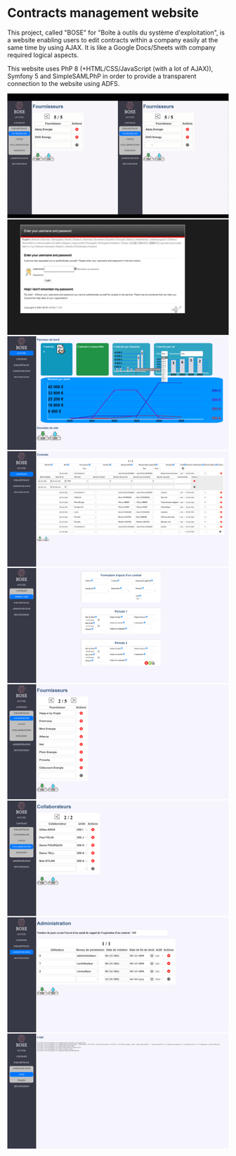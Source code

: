 # Contracts management website
This project, called "BOSE" for "Boîte à outils du système d'exploitation", is a website enabling users to edit contracts within a company easily at the same time by using AJAX. It is like a Google Docs/Sheets with company required logical aspects.

This website uses PhP 8 (+HTML/CSS/JavaScript (with a lot of AJAX)), Symfony 5 and SimpleSAMLPhP in order to provide a transparent connection to the website using ADFS.

<!-- could add steps to precisely install -->

![alt text](https://github.com/Benjamin-Loison/Contracts-management-website/raw/main/showcase/live.gif)
![alt text](https://github.com/Benjamin-Loison/Contracts-management-website/raw/main/showcase/login.png)
![alt text](https://github.com/Benjamin-Loison/Contracts-management-website/raw/main/showcase/dashboard.png)
![alt text](https://github.com/Benjamin-Loison/Contracts-management-website/raw/main/showcase/contracts.png)
![alt text](https://github.com/Benjamin-Loison/Contracts-management-website/raw/main/showcase/contract_form.png)
![alt text](https://github.com/Benjamin-Loison/Contracts-management-website/raw/main/showcase/suppliers.png)
![alt text](https://github.com/Benjamin-Loison/Contracts-management-website/raw/main/showcase/collaborators.png)
![alt text](https://github.com/Benjamin-Loison/Contracts-management-website/raw/main/showcase/admin.png)
![alt text](https://github.com/Benjamin-Loison/Contracts-management-website/raw/main/showcase/logs.png)
